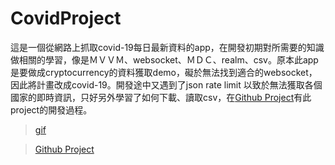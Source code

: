 # CovidProject

這是一個從網路上抓取covid-19每日最新資料的app，在開發初期對所需要的知識做相關的學習，像是ＭＶＶＭ、websocket、ＭＤＣ、realm、csv。原本此app是要做成cryptocurrency的資料獲取demo，礙於無法找到適合的websocket，因此將計畫改成covid-19。開發途中又遇到了json rate limit 以致於無法獲取各個國家的即時資訊，只好另外學習了如何下載、讀取csv，在[Github Project](https://github.com/users/nyto9999/projects/4/views/1)有此project的開發過程。

> [gif](https://github.com/nyto9999/CovidProject/blob/main/Simulator%20Screen%20Recording%20-%20iPhone%2011%20Pro%20.gif)

> [Github Project](https://github.com/users/nyto9999/projects/4/views/1)



